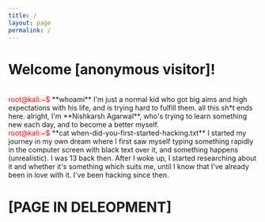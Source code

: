 ```yaml
---
title: /
layout: page
permalink: /
---
```


<h1>Welcome [anonymous visitor]!</h1>
<br>
<span style="color: red;">root@kali:~$</span> **whoami**
I'm just a normal kid who got big aims and high expectations with his life, and is trying hard to fulfill them.
all this sh*t ends here.
alright, I'm **Nishkarsh Agarwal**, who's trying to learn something new each day, and to become a better myself.
<br>
<span style="color: red;">root@kali:~$</span> **cat when-did-you-first-started-hacking.txt**
I started my journey in my own dream where I first saw myself typing something rapidly in the computer screen with black text over it, and something happens (unrealistic). I was 13 back then. After I woke up, I started researching about it and whether it's something which suits me, until I know that I've already been in love with it. I've been hacking since then.

# [PAGE IN DELEOPMENT]
